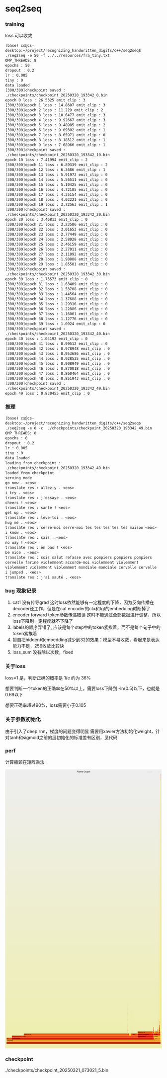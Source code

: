 # seq2seq

### training
loss 可以收敛
```
(base) cs@cs-desktop:~/project/recognizing_handwritten_digits/c++/seq2seq$ ./seq2seq -e 50 -f ../../resources/fra_tiny.txt
OMP_THREADS: 8
epochs : 50
dropout : 0.2
lr : 0.005
tiny : 0
data loaded
[300/300]checkpoint saved : ./checkpoints/checkpoint_20250320_193342_0.bin
epoch 0 loss : 26.5325 emit_clip : 3
[300/300]epoch 1 loss : 14.8607 emit_clip : 3
[300/300]epoch 2 loss : 11.229 emit_clip : 2
[300/300]epoch 3 loss : 10.6477 emit_clip : 3
[300/300]epoch 4 loss : 9.92667 emit_clip : 3
[300/300]epoch 5 loss : 9.48985 emit_clip : 2
[300/300]epoch 6 loss : 9.09302 emit_clip : 1
[300/300]epoch 7 loss : 8.65971 emit_clip : 0
[300/300]epoch 8 loss : 8.18512 emit_clip : 1
[300/300]epoch 9 loss : 7.68966 emit_clip : 1
[300/300]checkpoint saved : ./checkpoints/checkpoint_20250320_193342_10.bin
epoch 10 loss : 7.41994 emit_clip : 2
[300/300]epoch 11 loss : 6.89339 emit_clip : 2
[300/300]epoch 12 loss : 6.3686 emit_clip : 1
[300/300]epoch 13 loss : 5.91972 emit_clip : 0
[300/300]epoch 14 loss : 5.56511 emit_clip : 0
[300/300]epoch 15 loss : 5.10425 emit_clip : 0
[300/300]epoch 16 loss : 4.72185 emit_clip : 0
[300/300]epoch 17 loss : 4.35154 emit_clip : 0
[300/300]epoch 18 loss : 4.02221 emit_clip : 0
[300/300]epoch 19 loss : 3.72563 emit_clip : 1
[300/300]checkpoint saved : ./checkpoints/checkpoint_20250320_193342_20.bin
epoch 20 loss : 3.46813 emit_clip : 0
[300/300]epoch 21 loss : 3.23506 emit_clip : 0
[300/300]epoch 22 loss : 3.01653 emit_clip : 0
[300/300]epoch 23 loss : 2.77449 emit_clip : 0
[300/300]epoch 24 loss : 2.58028 emit_clip : 0
[300/300]epoch 25 loss : 2.46159 emit_clip : 0
[300/300]epoch 26 loss : 2.27011 emit_clip : 0
[300/300]epoch 27 loss : 2.11092 emit_clip : 0
[300/300]epoch 28 loss : 1.98888 emit_clip : 0
[300/300]epoch 29 loss : 1.85581 emit_clip : 0
[300/300]checkpoint saved : ./checkpoints/checkpoint_20250320_193342_30.bin
epoch 30 loss : 1.75573 emit_clip : 0
[300/300]epoch 31 loss : 1.63409 emit_clip : 0
[300/300]epoch 32 loss : 1.53708 emit_clip : 0
[300/300]epoch 33 loss : 1.44564 emit_clip : 0
[300/300]epoch 34 loss : 1.37688 emit_clip : 0
[300/300]epoch 35 loss : 1.29316 emit_clip : 0
[300/300]epoch 36 loss : 1.22886 emit_clip : 0
[300/300]epoch 37 loss : 1.16061 emit_clip : 0
[300/300]epoch 38 loss : 1.12776 emit_clip : 0
[300/300]epoch 39 loss : 1.0924 emit_clip : 0
[300/300]checkpoint saved : ./checkpoints/checkpoint_20250320_193342_40.bin
epoch 40 loss : 1.04192 emit_clip : 0
[300/300]epoch 41 loss : 0.99512 emit_clip : 0
[300/300]epoch 42 loss : 0.978948 emit_clip : 0
[300/300]epoch 43 loss : 0.953686 emit_clip : 0
[300/300]epoch 44 loss : 0.928535 emit_clip : 0
[300/300]epoch 45 loss : 0.908949 emit_clip : 0
[300/300]epoch 46 loss : 0.870018 emit_clip : 0
[300/300]epoch 47 loss : 0.860464 emit_clip : 0
[300/300]epoch 48 loss : 0.851943 emit_clip : 0
[300/300]checkpoint saved : ./checkpoints/checkpoint_20250320_193342_49.bin
epoch 49 loss : 0.830455 emit_clip : 0
```

### 推理
```
(base) cs@cs-desktop:~/project/recognizing_handwritten_digits/c++/seq2seq$ ./seq2seq -e 0 -c  ./checkpoints/checkpoint_20250320_193342_49.bin
OMP_THREADS: 8
epochs : 0
dropout : 0.2
lr : 0.005
tiny : 0
data loaded
loading from checkpoint : ./checkpoints/checkpoint_20250320_193342_49.bin
loaded from checkpoint
serving mode
go now . <eos>
translate res : allez-y . <eos>
i try . <eos>
translate res : j'essaye . <eos>
cheers ! <eos>
translate res : santé ! <eos>
get up . <eos>
translate res : lève-toi . <eos>
hug me . <eos>
translate res : serre-moi serre-moi tes tes tes tes tes maison <eos>
i know . <eos>
translate res : sais . <eos>
no way ! <eos>
translate res : en pas ! <eos>
be nice . <eos>
translate res : sois salut refasse avec pompiers pompiers pompiers cervelle farine violemment accorde-moi violemment violemment violemment violemment violemment mondiale mondiale cervelle cervelle
i jumped . <eos>
translate res : j'ai sauté . <eos>
```

### bug 现象记录
1. cat1 没有传导grad
    这时loss依然能够有一定程度的下降，因为反向传播在decoder还工作，但是在cat encoder的ctx和tgt的embedding时断掉了
2. encoder forward token参数传递错误
    这时不能通过全部数据进行调整，所以loss下降到一定程度就不下降了
3. labels的顺序弄错了, 应该是每个step中的token紧挨着，而不是每个句子中的token紧挨着
4. 擅自把hidden和embedding减少到32的效果：模型不易收敛，看起来是表达能力不足，256收敛比较快
5. loss_sum 没有除以次数，fixed

### 关于loss

loss=1 是，判断正确的概率是 1/e 约为 36%

想要判断一个token的正确率在50%以上，需要loss下降到 -ln(0.5)以下，也就是0.69以下

想要正确率超过90%，loss需要小于0.105

### 关于参数初始化

由于引入了deep rnn，梯度的问题变得明显
需要用xavier方法初始化weight，针对tanh和sigmoid之前的层初始化的标准差有区别，见代码

### perf

计算瓶颈在矩阵乘法

![alt text](p_1473505.svg)

### checkpoint

./checkpoints/checkpoint_20250321_073021_5.bin